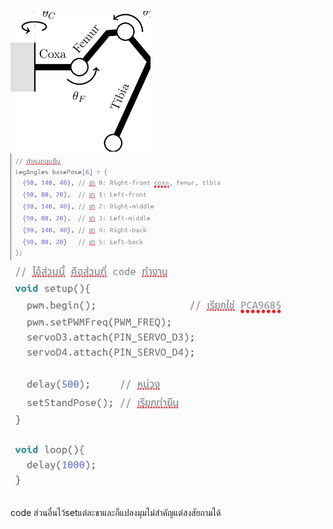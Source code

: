 <img src="img/images.png"><br>
<img src="img/1.png"><br>
<img src="img/2.png"><br>
<p>code ส่วนอื่นไว้setแต่ละขาและก็แปลงมุมไม่สําคัญแต่สงสัยถามได้</p>
